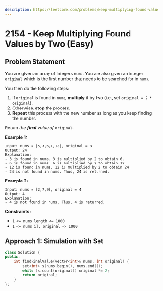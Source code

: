 ```yaml
---
description: https://leetcode.com/problems/keep-multiplying-found-values-by-two/
---
```


# 2154 - Keep Multiplying Found Values by Two (Easy)

## Problem Statement

You are given an array of integers `nums`. You are also given an integer `original` which is the first number that needs to be searched for in `nums`.

You then do the following steps:

1. If `original` is found in `nums`, **multiply** it by two (i.e., set `original = 2 * original`).
2. Otherwise, **stop** the process.
3. **Repeat** this process with the new number as long as you keep finding the number.

Return _the **final** value of_ `original`.

&#x20;

**Example 1:**

```
Input: nums = [5,3,6,1,12], original = 3
Output: 24
Explanation: 
- 3 is found in nums. 3 is multiplied by 2 to obtain 6.
- 6 is found in nums. 6 is multiplied by 2 to obtain 12.
- 12 is found in nums. 12 is multiplied by 2 to obtain 24.
- 24 is not found in nums. Thus, 24 is returned.
```

**Example 2:**

```
Input: nums = [2,7,9], original = 4
Output: 4
Explanation:
- 4 is not found in nums. Thus, 4 is returned.
```

**Constraints:**

* `1 <= nums.length <= 1000`
* `1 <= nums[i], original <= 1000`

## Approach 1: Simulation with Set

```cpp
class Solution {
public:
    int findFinalValue(vector<int>& nums, int original) {
        set<int> s(nums.begin(), nums.end());
        while (s.count(original)) original *= 2;
        return original;
    }
};
```
